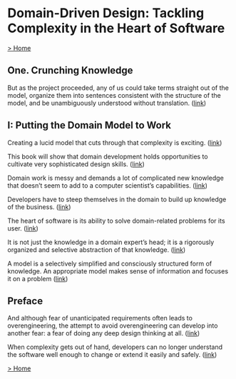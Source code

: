 # Domain-Driven Design: Tackling Complexity in the Heart of Software

[> Home](../README.md)
## One. Crunching Knowledge



But as the project proceeded, any of us could take terms straight out of the model, organize them into sentences consistent with the structure of the model, and be unambiguously understood without translation. ([link](https://learning.oreilly.com/library/view/-/0321125215/ch01.html#1aff6682-76ae-4075-a3c9-ae6342488f4d))

## I: Putting the Domain Model to Work



Creating a lucid model that cuts through that complexity is exciting. ([link](https://learning.oreilly.com/library/view/-/0321125215/part01.html#f9a44405-2bae-47f0-98f8-b3fb9dba8ce6))


This book will show that domain development holds opportunities to cultivate very sophisticated design skills. ([link](https://learning.oreilly.com/library/view/-/0321125215/part01.html#341d4363-c1c1-4dc5-ab40-5b55b698eee7))


Domain work is messy and demands a lot of complicated new knowledge that doesn’t seem to add to a computer scientist’s capabilities. ([link](https://learning.oreilly.com/library/view/-/0321125215/part01.html#ed2abcfd-e68c-4d80-9e95-be5312b4f1b7))


Developers have to steep themselves in the domain to build up knowledge of the business. ([link](https://learning.oreilly.com/library/view/-/0321125215/part01.html#d0a3540a-76f3-4e68-a5d5-5316f513ac06))


The heart of software is its ability to solve domain-related problems for its user.  ([link](https://learning.oreilly.com/library/view/-/0321125215/part01.html#1d06b611-66e9-4872-b143-255ffea40065))


It is not just the knowledge in a domain expert’s head; it is a rigorously organized and selective abstraction of that knowledge.  ([link](https://learning.oreilly.com/library/view/-/0321125215/part01.html#a5eb5982-c91b-4405-ab8a-aaf54bba6143))


A model is a selectively simplified and consciously structured form of knowledge. An appropriate model makes sense of information and focuses it on a problem ([link](https://learning.oreilly.com/library/view/-/0321125215/part01.html#d3de1240-b510-4b25-b89e-adc0008b01ee))

## Preface



And although fear of unanticipated requirements often leads to overengineering, the attempt to avoid overengineering can develop into another fear: a fear of doing any deep design thinking at all. ([link](https://learning.oreilly.com/library/view/-/0321125215/pref03.html#ff632c8a-aef5-42ff-96ab-1208de8d18ec))


When complexity gets out of hand, developers can no longer understand the software well enough to change or extend it easily and safely. ([link](https://learning.oreilly.com/library/view/-/0321125215/pref03.html#bc21f324-196b-42b5-a1e9-c6a6715b129a))

[> Home](../README.md)